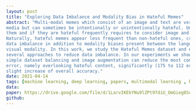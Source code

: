 ```yaml
---
layout: post
title: "Exploring Data Imbalance and Modality Bias in Hateful Memes"
abstract: "Multi-modal memes which consist of an image and text are very popular on social
media but can sometimes be intentionally or unintentionally hateful. Understanding
them and if they are hateful frequently requires to consider image and text jointly.
Naturally, hateful memes appear less frequent than non-hateful ones, creating a
data imbalance in addition to modality biases present between the language and
visual modality. In this work, we study the Hateful Memes dataset and evaluate
several approaches to reduce data imbalance. In our experiments we show that
simple dataset balancing and image augmentation can reduce the most concerning
error, namely overlooking hateful content, significantly (175 to 112 errors), at a
slight increase of overall accuracy."
date: 2021-04-14
tags: [machine learning, deep learning, papers, multimodal learning , hateful memes, computer vision]
data: 
paper: https://drive.google.com/file/d/1LarvIKEkYNu9lZPt97diU_OmGieg8Sow/view
github: 
---
```


